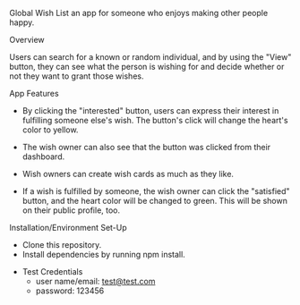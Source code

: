 
Global Wish List an app for someone who enjoys making other people happy.

Overview

Users can search for a known or random individual, and by using the "View" button, they can see what the person is wishing for and decide whether or not they want to grant those wishes.


App Features

- By clicking the "interested" button, users can express their interest in fulfilling someone else's wish. The button's click will change the heart's color to yellow.

- The wish owner can also see that the button was clicked from their dashboard.
- Wish owners can create wish cards as much as they like.
- If a wish is fulfilled by someone, the wish owner can click the "satisfied" button, and the heart color will be changed to green. This will be shown on their public profile, too.


Installation/Environment Set-Up

- Clone this repository.
- Install dependencies by running npm install.

* Test Credentials
  - user name/email: test@test.com
  - password: 123456










